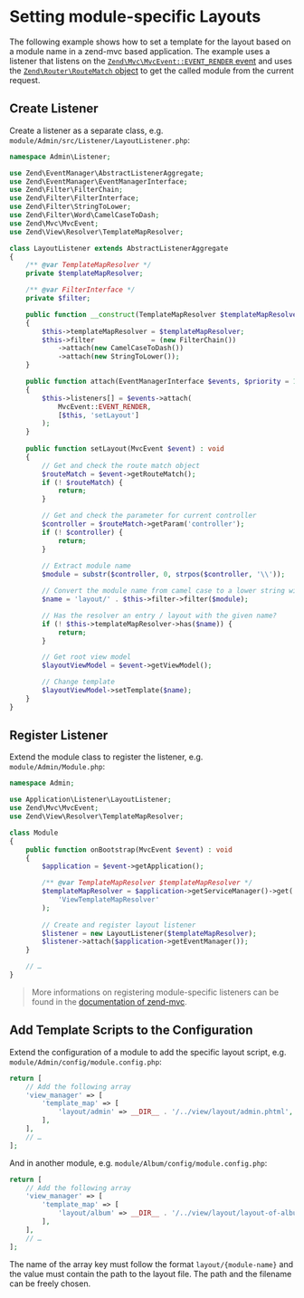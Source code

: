 # Setting module-specific Layouts

The following example shows how to set a template for the layout based on a
module name in a zend-mvc based application. The example uses a listener that
listens on the
[`Zend\Mvc\MvcEvent::EVENT_RENDER` event](https://docs.zendframework.com/zend-mvc/mvc-event/#mvceventevent_render-render)
and uses the
[`Zend\Router\RouteMatch` object](https://docs.zendframework.com/zend-mvc/routing/#routing)
to get the called module from the current request.

## Create Listener

Create a listener as a separate class, e.g.
`module/Admin/src/Listener/LayoutListener.php`:

```php
namespace Admin\Listener;

use Zend\EventManager\AbstractListenerAggregate;
use Zend\EventManager\EventManagerInterface;
use Zend\Filter\FilterChain;
use Zend\Filter\FilterInterface;
use Zend\Filter\StringToLower;
use Zend\Filter\Word\CamelCaseToDash;
use Zend\Mvc\MvcEvent;
use Zend\View\Resolver\TemplateMapResolver;

class LayoutListener extends AbstractListenerAggregate
{
    /** @var TemplateMapResolver */
    private $templateMapResolver;

    /** @var FilterInterface */
    private $filter;

    public function __construct(TemplateMapResolver $templateMapResolver)
    {
        $this->templateMapResolver = $templateMapResolver;
        $this->filter              = (new FilterChain())
            ->attach(new CamelCaseToDash())
            ->attach(new StringToLower());
    }

    public function attach(EventManagerInterface $events, $priority = 1)
    {
        $this->listeners[] = $events->attach(
            MvcEvent::EVENT_RENDER,
            [$this, 'setLayout']
        );
    }
    
    public function setLayout(MvcEvent $event) : void
    {
        // Get and check the route match object
        $routeMatch = $event->getRouteMatch();
        if (! $routeMatch) {
            return;
        }

        // Get and check the parameter for current controller
        $controller = $routeMatch->getParam('controller');
        if (! $controller) {
            return;
        }
    
        // Extract module name
        $module = substr($controller, 0, strpos($controller, '\\'));

        // Convert the module name from camel case to a lower string with dashes
        $name = 'layout/' . $this->filter->filter($module);

        // Has the resolver an entry / layout with the given name?
        if (! $this->templateMapResolver->has($name)) {
            return;
        }

        // Get root view model
        $layoutViewModel = $event->getViewModel();

        // Change template
        $layoutViewModel->setTemplate($name);
    }
}
```

## Register Listener

Extend the module class to register the listener, e.g.
`module/Admin/Module.php`:

```php
namespace Admin;

use Application\Listener\LayoutListener;
use Zend\Mvc\MvcEvent;
use Zend\View\Resolver\TemplateMapResolver;

class Module
{
    public function onBootstrap(MvcEvent $event) : void
    {
        $application = $event->getApplication();

        /** @var TemplateMapResolver $templateMapResolver */
        $templateMapResolver = $application->getServiceManager()->get(
            'ViewTemplateMapResolver'
        );
        
        // Create and register layout listener
        $listener = new LayoutListener($templateMapResolver);
        $listener->attach($application->getEventManager());
    }

    // …
}
```

> More informations on registering module-specific listeners can be found in the 
> [documentation of zend-mvc](https://docs.zendframework.com/zend-mvc/examples/#registering-module-specific-listeners).

## Add Template Scripts to the Configuration

Extend the configuration of a module to add the specific layout script, e.g.
`module/Admin/config/module.config.php`:

```php
return [
    // Add the following array
    'view_manager' => [
        'template_map' => [
            'layout/admin' => __DIR__ . '/../view/layout/admin.phtml',
        ],
    ],
    // …
];
```

And in another module, e.g. `module/Album/config/module.config.php`:

```php
return [
    // Add the following array
    'view_manager' => [
        'template_map' => [
            'layout/album' => __DIR__ . '/../view/layout/layout-of-album.phtml',
        ],
    ],
    // …
];
```

The name of the array key must follow the format `layout/{module-name}` and the
value must contain the path to the layout file. The path and the filename can be
freely chosen.
